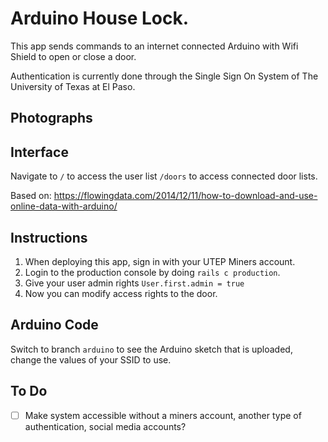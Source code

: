 # Arduino House Lock.

This app sends commands to an internet connected Arduino with Wifi Shield to open or close a door.

Authentication is currently done through the Single Sign On System of The University of Texas at El Paso.

## Photographs

## Interface

Navigate to `/` to access the user list
`/doors` to access connected door lists.


Based on:
https://flowingdata.com/2014/12/11/how-to-download-and-use-online-data-with-arduino/

## Instructions

1. When deploying this app, sign in with your UTEP Miners account.
2. Login to the production console by doing `rails c production`.
3. Give your user admin rights `User.first.admin = true`
4. Now you can modify access rights to the door.

## Arduino Code

Switch to branch `arduino` to see the Arduino sketch that is uploaded, change the values of your SSID to use.

## To Do

- [ ] Make system accessible without a miners account, another type of authentication, social media accounts?
